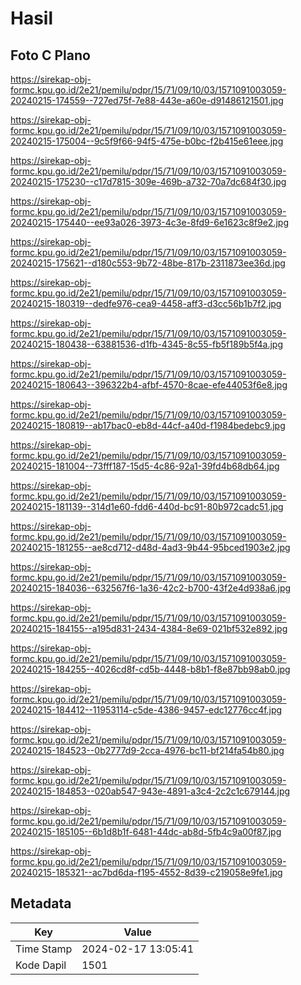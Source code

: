 # Hasil

## Foto C Plano

https://sirekap-obj-formc.kpu.go.id/2e21/pemilu/pdpr/15/71/09/10/03/1571091003059-20240215-174559--727ed75f-7e88-443e-a60e-d91486121501.jpg

https://sirekap-obj-formc.kpu.go.id/2e21/pemilu/pdpr/15/71/09/10/03/1571091003059-20240215-175004--9c5f9f66-94f5-475e-b0bc-f2b415e61eee.jpg

https://sirekap-obj-formc.kpu.go.id/2e21/pemilu/pdpr/15/71/09/10/03/1571091003059-20240215-175230--c17d7815-309e-469b-a732-70a7dc684f30.jpg

https://sirekap-obj-formc.kpu.go.id/2e21/pemilu/pdpr/15/71/09/10/03/1571091003059-20240215-175440--ee93a026-3973-4c3e-8fd9-6e1623c8f9e2.jpg

https://sirekap-obj-formc.kpu.go.id/2e21/pemilu/pdpr/15/71/09/10/03/1571091003059-20240215-175621--d180c553-9b72-48be-817b-2311873ee36d.jpg

https://sirekap-obj-formc.kpu.go.id/2e21/pemilu/pdpr/15/71/09/10/03/1571091003059-20240215-180319--dedfe976-cea9-4458-aff3-d3cc56b1b7f2.jpg

https://sirekap-obj-formc.kpu.go.id/2e21/pemilu/pdpr/15/71/09/10/03/1571091003059-20240215-180438--63881536-d1fb-4345-8c55-fb5f189b5f4a.jpg

https://sirekap-obj-formc.kpu.go.id/2e21/pemilu/pdpr/15/71/09/10/03/1571091003059-20240215-180643--396322b4-afbf-4570-8cae-efe44053f6e8.jpg

https://sirekap-obj-formc.kpu.go.id/2e21/pemilu/pdpr/15/71/09/10/03/1571091003059-20240215-180819--ab17bac0-eb8d-44cf-a40d-f1984bedebc9.jpg

https://sirekap-obj-formc.kpu.go.id/2e21/pemilu/pdpr/15/71/09/10/03/1571091003059-20240215-181004--73fff187-15d5-4c86-92a1-39fd4b68db64.jpg

https://sirekap-obj-formc.kpu.go.id/2e21/pemilu/pdpr/15/71/09/10/03/1571091003059-20240215-181139--314d1e60-fdd6-440d-bc91-80b972cadc51.jpg

https://sirekap-obj-formc.kpu.go.id/2e21/pemilu/pdpr/15/71/09/10/03/1571091003059-20240215-181255--ae8cd712-d48d-4ad3-9b44-95bced1903e2.jpg

https://sirekap-obj-formc.kpu.go.id/2e21/pemilu/pdpr/15/71/09/10/03/1571091003059-20240215-184036--632567f6-1a36-42c2-b700-43f2e4d938a6.jpg

https://sirekap-obj-formc.kpu.go.id/2e21/pemilu/pdpr/15/71/09/10/03/1571091003059-20240215-184155--a195d831-2434-4384-8e69-021bf532e892.jpg

https://sirekap-obj-formc.kpu.go.id/2e21/pemilu/pdpr/15/71/09/10/03/1571091003059-20240215-184255--4026cd8f-cd5b-4448-b8b1-f8e87bb98ab0.jpg

https://sirekap-obj-formc.kpu.go.id/2e21/pemilu/pdpr/15/71/09/10/03/1571091003059-20240215-184412--11953114-c5de-4386-9457-edc12776cc4f.jpg

https://sirekap-obj-formc.kpu.go.id/2e21/pemilu/pdpr/15/71/09/10/03/1571091003059-20240215-184523--0b2777d9-2cca-4976-bc11-bf214fa54b80.jpg

https://sirekap-obj-formc.kpu.go.id/2e21/pemilu/pdpr/15/71/09/10/03/1571091003059-20240215-184853--020ab547-943e-4891-a3c4-2c2c1c679144.jpg

https://sirekap-obj-formc.kpu.go.id/2e21/pemilu/pdpr/15/71/09/10/03/1571091003059-20240215-185105--6b1d8b1f-6481-44dc-ab8d-5fb4c9a00f87.jpg

https://sirekap-obj-formc.kpu.go.id/2e21/pemilu/pdpr/15/71/09/10/03/1571091003059-20240215-185321--ac7bd6da-f195-4552-8d39-c219058e9fe1.jpg


## Metadata

| Key        | Value               |
| ---------- | ------------------- |
| Time Stamp | 2024-02-17 13:05:41 |
| Kode Dapil | 1501                |




